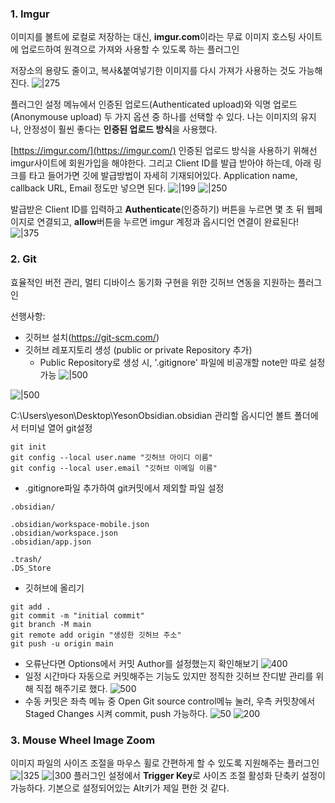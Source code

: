 ### 1. Imgur
이미지를 볼트에 로컬로 저장하는 대신, **imgur.com**이라는 무료 이미지 호스팅 사이트에 업로드하여 원격으로 가져와 사용할 수 있도록 하는 플러그인

저장소의 용량도 줄이고, 복사&붙여넣기한 이미지를 다시 가져가 사용하는 것도 가능해진다.
![|275](https://i.imgur.com/HGywYct.png)

플러그인 설정 메뉴에서 인증된 업로드(Authenticated upload)와 익명 업로드(Anonymouse upload) 두 가지 옵션 중 하나를 선택할 수 있다.
나는 이미지의 유지나, 안정성이 훨씬 좋다는 **인증된 업로드 방식**을 사용했다.

[https://imgur.com/](https://imgur.com/) 
인증된 업로드 방식을 사용하기 위해선 imgur사이트에 회원가입을 해야한다. 그리고 Client ID를 발급 받아야 하는데, 아래 링크를 타고 들어가면 깃에 발급방법이 자세히 기재되어있다. Application name, callback URL, Email 정도만 넣으면 된다.
![|199](https://i.imgur.com/ln87dLI.png)
![|250](https://i.imgur.com/GLRSgzA.png)

발급받은 Client ID를 입력하고 **Authenticate**(인증하기) 버튼을 누르면 몇 초 뒤 웹페이지로 연결되고, **allow**버튼을 누르면 imgur 계정과 옵시디언 연결이 완료된다!
![|375](https://i.imgur.com/w8WU94v.png)


### 2. Git
효율적인 버전 관리, 멀티 디바이스 동기화 구현을 위한 깃허브 연동을 지원하는 플러그인

선행사항:
- 깃허브 설치(https://git-scm.com/)
- 깃허브 레포지토리 생성 (public or private Repository 추가)
	- Public Repository로 생성 시, '.gitignore' 파일에 비공개할 note만 따로 설정 가능
![|500](https://i.imgur.com/pBf1nGd.png)

![|500](https://i.imgur.com/N09wDcj.png)

C:\Users\yeson\Desktop\YesonObsidian\.obsidian
관리할 옵시디언 볼트 폴더에서 터미널 열어 git설정
```Shell
git init
git config --local user.name "깃허브 아이디 이름"
git config --local user.email "깃허브 이메일 이름"
```
- .gitignore파일 추가하여 git커밋에서 제외할 파일 설정
```null
.obsidian/

.obsidian/workspace-mobile.json
.obsidian/workspace.json
.obsidian/app.json

.trash/
.DS_Store
```
- 깃허브에 올리기
```shell
git add .
git commit -m "initial commit"
git branch -M main 
git remote add origin "생성한 깃허브 주소"
git push -u origin main
```
- 오류난다면 Options에서 커밋 Author를 설정했는지 확인해보기
![400](https://i.imgur.com/BgPA4Rq.png)
- 일정 시간마다 자동으로 커밋해주는 기능도 있지만 정직한 깃허브 잔디밭 관리를 위해 직접 해주기로 했다.
![500](https://i.imgur.com/ZCTlKrn.png)
- 수동 커밋은 좌측 메뉴 중 Open Git source control메뉴 눌러, 우측 커밋창에서 Staged Changes 시켜 commit, push 가능하다.
![50](https://i.imgur.com/a9CGyT6.png) ![200](https://i.imgur.com/9axrfj7.png)



### 3. Mouse Wheel Image Zoom
이미지 파일의 사이즈 조절을 마우스 휠로 간편하게 할 수 있도록 지원해주는 플러그인
![|325](https://i.imgur.com/bMdTpVB.png)
![|300](https://i.imgur.com/t2femJX.png)
플러그인 설정에서 **Trigger Key**로 사이즈 조절 활성화 단축키 설정이 가능하다. 기본으로 설정되어있는 Alt키가 제일 편한 것 같다.